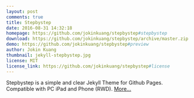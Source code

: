 ```yaml
---
layout: post
comments: true
title: Stepbystep
date: 2016-08-31 14:32:18
homepage: https://github.com/jokinkuang/stepbystep#stepbystep
download: https://github.com/jokinkuang/stepbystep/archive/master.zip
demo: https://github.com/jokinkuang/stepbystep#preview
author: Jokin Kuang
thumbnail: jekyll-stepbystep.jpg
license: MIT
license_link: https://github.com/jokinkuang/stepbystep#license
---
```


Stepbystep is a simple and clear Jekyll Theme for Github Pages.
Compatible with PC iPad and Phone (RWD).
[More...](https://github.com/jokinkuang/stepbystep)
